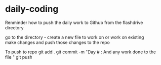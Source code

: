 ﻿# daily-coding


Renminder how to push the daily work to Github 
from the flashdrive directory 

go to the directory - 
create a new file to work on or work on existing  
make changes and push those changes to the repo 


To push to repo 
git add .
git commit -m "Day # : And any work done to the file "
git push
